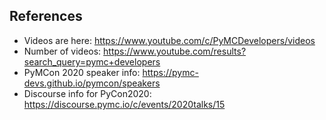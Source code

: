 ## References
- Videos are here:  https://www.youtube.com/c/PyMCDevelopers/videos
- Number of videos: https://www.youtube.com/results?search_query=pymc+developers 
- PyMCon 2020 speaker info: https://pymc-devs.github.io/pymcon/speakers
- Discourse info for PyCon2020:  https://discourse.pymc.io/c/events/2020talks/15
